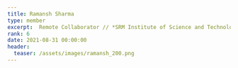 ```yaml
---
title: Ramansh Sharma
type: member
excerpt:  Remote Collaborator // *SRM Institute of Science and Technology*
rank: 6
date: 2021-08-31 00:00:00
header:
  teaser: /assets/images/ramansh_200.png
---
```

